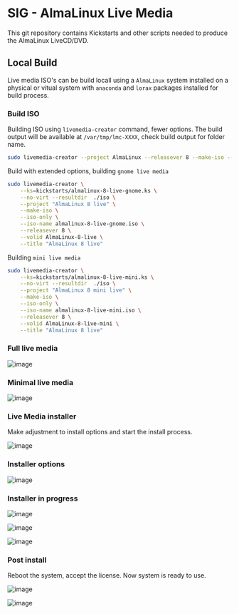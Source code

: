 # SIG - AlmaLinux Live Media

This git repository contains Kickstarts and other scripts
needed to produce the AlmaLinux LiveCD/DVD. 
## Local Build

Live media ISO's can be build locall using a `AlmaLinux` system installed on a physical or vitual system with `anaconda` and `lorax` packages installed for build process.

### Build ISO

Building ISO using `livemedia-creator` command, fewer options. The build output will be available at `/var/tmp/lmc-XXXX`, check build output for folder name. 

```sh
sudo livemedia-creator --project AlmaLinux --releasever 8 --make-iso --ks=kickstarts/almalinux-8-live-gnome.ks --no-virt
```

Build with extended options, building `gnome live media`

```sh
sudo livemedia-creator \
    --ks=kickstarts/almalinux-8-live-gnome.ks \
    --no-virt --resultdir  ./iso \
    --project "AlmaLinux 8 live" \
    --make-iso \
    --iso-only \
    --iso-name almalinux-8-live-gnome.iso \
    --releasever 8 \
    --volid AlmaLinux-8-live \
    --title "AlmaLinux 8 live"
```

Building `mini live media`

```sh
sudo livemedia-creator \
    --ks=kickstarts/almalinux-8-live-mini.ks \
    --no-virt --resultdir  ./iso \
    --project "AlmaLinux 8 mini live" \
    --make-iso \
    --iso-only \
    --iso-name almalinux-8-live-mini.iso \
    --releasever 8 \
    --volid AlmaLinux-8-live-mini \
    --title "AlmaLinux 8 live"
```

### Full live media 

![image](https://user-images.githubusercontent.com/1273137/126790113-42c76349-cb33-4e21-a55a-fe59ff49459f.png)

### Minimal live media

![image](https://user-images.githubusercontent.com/1273137/126832606-52fc45c6-7bf2-4df0-b9c5-408e0b38af95.png)

### Live Media installer

Make adjustment to install options and start the install process.

![image](https://user-images.githubusercontent.com/1273137/126913694-e0f4ad15-e405-4764-a24c-8c63f5d5799c.png)

### Installer options

![image](https://user-images.githubusercontent.com/1273137/127050590-d52c0da5-320d-4489-8fcf-0059bc52d05d.png)

### Installer in progress

![image](https://user-images.githubusercontent.com/1273137/127050781-b9fb8284-bb7e-42f5-aa24-d7dfd7490965.png)

![image](https://user-images.githubusercontent.com/1273137/127051887-20990fe4-27e1-4133-b1f9-fa61bdce4e69.png)

![image](https://user-images.githubusercontent.com/1273137/127052376-2a8f88c9-a77e-4236-a721-6d502e35e0a7.png)

### Post install

Reboot the system, accept the license. Now system is ready to use.

![image](https://user-images.githubusercontent.com/1273137/127054222-2a94b1b5-b7ed-408c-9567-37dd105ddc91.png)

![image](https://user-images.githubusercontent.com/1273137/127054274-45668685-48c2-4dcb-800a-ccd7f8d4b2bd.png)


